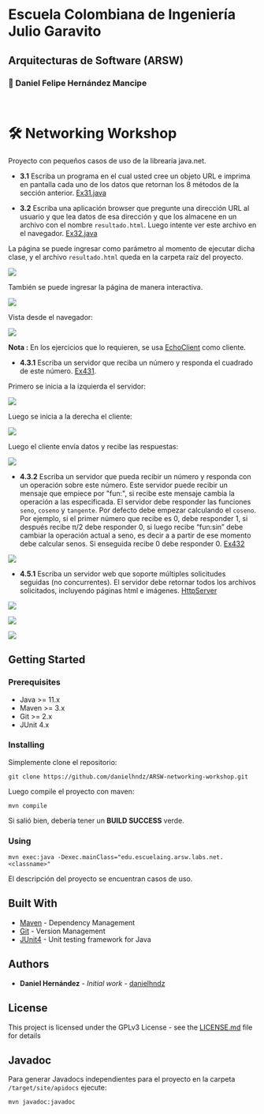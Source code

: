 # Escuela Colombiana de Ingeniería Julio Garavito

## Arquitecturas de Software (ARSW)

### :pushpin: Daniel Felipe Hernández Mancipe

<br/>

# :hammer_and_wrench: Networking Workshop

Proyecto con pequeños casos de uso de la librearía java.net.

- **3.1** Escriba un programa en el cual usted cree un objeto URL e imprima en pantalla cada uno de los datos que retornan los 8 métodos de la sección anterior. [Ex31.java](/src/main/java/edu/escuelaing/arsw/labs/net/Ex31.java)

- **3.2** Escriba una aplicación browser que pregunte una dirección URL al usuario y que lea datos de esa dirección y que los almacene en un archivo con el nombre `resultado.html`. Luego intente ver este archivo en el navegador. [Ex32.java](/src/main/java/edu/escuelaing/arsw/labs/net/Ex32.java)

La página se puede ingresar como parámetro al momento de ejecutar dicha clase, y el archivo `resultado.html` queda en la carpeta raíz del proyecto.

![](../media/ex3.1witharg.png?raw=true)

También se puede ingresar la página de manera interactiva.

![](../media/ex3.1interactive.png?raw=true)

Vista desde el navegador:

![](../media/from_browser.png?raw=true)

**Nota :** En los ejercicios que lo requieren, se usa [EchoClient](/src/main/java/edu/escuelaing/arsw/labs/net/EchoClient.java) como cliente.

- **4.3.1** Escriba un servidor que reciba un número y responda el cuadrado de este número. [Ex431](/src/main/java/edu/escuelaing/arsw/labs/net/Ex431.java).

Primero se inicia a la izquierda el servidor:

![](../media/431.1.png?raw=true)

Luego se inicia a la derecha el cliente:

![](../media/431.2.png?raw=true)

Luego el cliente envía datos y recibe las respuestas:

![](../media/431.3.png?raw=true)

- **4.3.2** Escriba un servidor que pueda recibir un número y responda con un operación sobre este número. Este servidor puede recibir un mensaje que empiece por "fun:", si recibe este mensaje cambia la operación a las especificada. El servidor debe responder las funciones `seno`, `coseno` y `tangente`. Por defecto debe empezar calculando el `coseno`. Por ejemplo, si el primer número que recibe es 0, debe responder 1, si después recibe π/2 debe responder 0, si luego recibe “fun:sin” debe cambiar la operación actual a seno, es decir a a partir de ese momento debe calcular senos. Si enseguida recibe 0 debe responder 0. [Ex432](/src/main/java/edu/escuelaing/arsw/labs/net/Ex432.java)

![](../media/432.png?raw=true)

- **4.5.1** Escriba un servidor web que soporte múltiples solicitudes seguidas (no concurrentes). El servidor debe retornar todos los archivos solicitados, incluyendo páginas html e imágenes. [HttpServer](/src/main/java/edu/escuelaing/arsw/labs/net/HttpServer.java)

![](../media/451.1.png?raw=true)

![](../media/451.2.png?raw=true)

![](../media/451.3.png?raw=true)

## Getting Started

### Prerequisites

- Java >= 11.x
- Maven >= 3.x
- Git >= 2.x
- JUnit 4.x

### Installing

Simplemente clone el repositorio:

```
git clone https://github.com/danielhndz/ARSW-networking-workshop.git
```

Luego compile el proyecto con maven:

```
mvn compile
```

Si salió bien, debería tener un **BUILD SUCCESS** verde.

### Using

```
mvn exec:java -Dexec.mainClass="edu.escuelaing.arsw.labs.net.<classname>"
```

El descripción del proyecto se encuentran casos de uso.

## Built With

- [Maven](https://maven.apache.org/) - Dependency Management
- [Git](https://git-scm.com/) - Version Management
- [JUnit4](https://junit.org/junit4/) - Unit testing framework for Java

## Authors

- **Daniel Hernández** - _Initial work_ - [danielhndz](https://github.com/danielhndz)

## License

This project is licensed under the GPLv3 License - see the [LICENSE.md](LICENSE.md) file for details

## Javadoc

Para generar Javadocs independientes para el proyecto en la carpeta `/target/site/apidocs` ejecute:

```
mvn javadoc:javadoc
```
